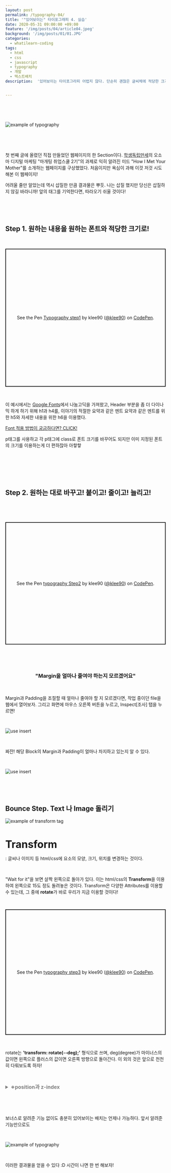 ```yaml
---
layout: post
permalink: /typography-04/
title: '"있어보이는" 타이포그래피 4. 실습'
date: 2020-05-31 09:00:00 +09:00
feature: '/img/posts/04/article04.jpeg'
background: '/img/posts/01/01.JPG'
categories:
  - whatilearn-coding
tags:
  - html
  - css
  - javascript
  - typography
  - 개발
  - 텍스트배치
description:  '있어보이는 타이포그라피 어렵지 않다. 단순히 괜찮은 글씨체에 적당한 크기를 가진 글씨들을 알맞게 배치하면 완성할 수 있다. 타이포그라피 그 네 번째, 직접 해보자.'


---
```


​     

​     

![example of typography](/img/posts/04/article4.png)

​     

​     

첫 번째 글에 올렸던 직접 만들었던 웹페이지의 한 Section이다. [학생독립만세](hakdokman.com)의 오소마 디지털 마케팅 "마개팅 취업스쿨 2기"의 과제로 익히 알려진 미드 "How I Met Your Mother"를 소개하는 웹페이지를 구상했었다. 처음이지만 욕심이 과해 이것 저것 시도해본 이 웹페이지!

어려울 줄만 알았는데 역시 삽질한 만큼 결과물은 뿌듯. 나는 삽질 했지만 당신은 삽질하지 않길 바라니까! 앞의 태그를 기억한다면, 따라오기 쉬울 것이다!

​     

​     

## Step 1. 원하는 내용을 원하는 폰트와 적당한 크기로!

​     

<p class="codepen" data-height="432" data-theme-id="dark" data-default-tab="html,result" data-user="klee90" data-slug-hash="eYpqoZX" style="height: 432px; box-sizing: border-box; display: flex; align-items: center; justify-content: center; border: 2px solid; margin: 1em 0; padding: 1em;" data-pen-title="Typography step1">
  <span>See the Pen <a href="https://codepen.io/klee90/pen/eYpqoZX">
  Typography step1</a> by klee90 (<a href="https://codepen.io/klee90">@klee90</a>)
  on <a href="https://codepen.io">CodePen</a>.</span>
</p>
<script async src="https://static.codepen.io/assets/embed/ei.js"></script>


​     

이 예시에서는 [Google Fonts](fonts.google.com)에서 나눔고딕을 가져왔고, Header 부분을 좀 더 다이나믹 하게 하기 위해 h1과 h4를, 이야기의 적절한 요약과 같은 멘트 요약과 같은 멘트를 위한 h5와 자세한 내용을 위한 h6을 이용했다.

<span style="color: gray;">[Font 적용 방법이 궁금하다면? CLICK!](https://whatiproject.com/typography-01/)</span>

p태그를 사용하고 각 p태그에 class로 폰트 크기를 바꾸어도 되지만 이미 지정된 폰트의 크기를 이용하는게 더 편하잖아 아핳핳

​      

​        



​     

## Step 2. 원하는 대로 바꾸고! 붙이고! 줄이고! 늘리고!

​          

​             

<p class="codepen" data-height="383" data-theme-id="dark" data-default-tab="html,result" data-user="klee90" data-slug-hash="wvKVZpX" style="height: 383px; box-sizing: border-box; display: flex; align-items: center; justify-content: center; border: 2px solid; margin: 1em 0; padding: 1em;" data-pen-title="typography Step2">
  <span>See the Pen <a href="https://codepen.io/klee90/pen/wvKVZpX">
  typography Step2</a> by klee90 (<a href="https://codepen.io/klee90">@klee90</a>)
  on <a href="https://codepen.io">CodePen</a>.</span>
</p>
<script async src="https://static.codepen.io/assets/embed/ei.js"></script>

​          

​     

### <center>"Margin을 얼마나 줄여야 하는지 모르겠어요"</center>

​     

Margin과 Padding을 조절할 때 얼마나 줄여야 할 지 모르겠다면, 작업 중이던 file을 웹에서 열어보자. 그리고 화면에 마우스 오른쪽 버튼을 누르고, Inspect[조사] 탭을 누르면!

​     

![use insert](/img/posts/04/article4-4.png)

​     

짜잔! 해당 Block의 Margin과 Padding이 얼마나 차지하고 있는지 알 수 있다.

​     

![use insert](/img/posts/04/article4-5.png)

​     

​     

## Bounce Step. Text 나 Image 돌리기

![example of transform tag](/img/posts/04/article4-1.png)

​       

<span style="font-weight: bolder; font-size:2rem;">Transform</span>

: 글씨나 이미지 등 html/css에 요소의 모양, 크기, 위치를 변경하는 것이다.

​     

"Wait for it"을 보면 살짝 왼쪽으로 돌아가 있다. 이는 html/css의 <span style="font-weight: bolder">Transform</span>을 이용하여 왼쪽으로 15도 정도 돌려놓은 것이다. Transform은 다양한 Attributes를 이용할 수 있는데, 그 중에  <span style="font-weight: bolder">rotate</span>가 바로 우리가 지금 이용할 것이다!

​      

<p class="codepen" data-height="393" data-theme-id="dark" data-default-tab="html,result" data-user="klee90" data-slug-hash="zYrYRqG" style="height: 393px; box-sizing: border-box; display: flex; align-items: center; justify-content: center; border: 2px solid; margin: 1em 0; padding: 1em;" data-pen-title="typography step3">
  <span>See the Pen <a href="https://codepen.io/klee90/pen/zYrYRqG">
  typography step3</a> by klee90 (<a href="https://codepen.io/klee90">@klee90</a>)
  on <a href="https://codepen.io">CodePen</a>.</span>
</p>
<script async src="https://static.codepen.io/assets/embed/ei.js"></script>

​     

rotate는 **'transform: rotate(--deg);'** 형식으로 쓰며, deg(degree)가 마이너스의 값이면 왼쪽으로 플러스의 값이면 오른쪽 방향으로 돌아간다. 이 외의 것은 앞으로 천천히 다뤄보도록 하자!

​     

<details style="font-size:1rem; color:gray">
    <summary style="font-weight:bold">※position과 z-index</summary>
    Position은 z-index와 함께 각 요소들의 앞 뒤 순서를 정하는 태그이다. 쉽게 말하자면, 종이 위에 종이를 겹쳐 놓을 수 있듯이 각 요소의 순서를 정해줌으로써 더 복잡한 배치를 가능하게 해준다. 이 건 앞으로 다루기로 하자!</details>

​

​      

보너스로 알려준 기능 없이도 충분히 있어보이는 배치는 언제나 가능하다.  앞서 알려준 기능만으로도

​      

![example of typography](/img/posts/04/article4-6.png)

​     

이러한 결과물을 얻을 수 있다 :D 시간이 나면 한 번 해보자!

​       

​        

​         
